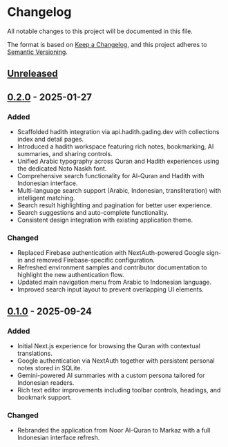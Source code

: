 # Changelog

All notable changes to this project will be documented in this file.

The format is based on [Keep a Changelog](https://keepachangelog.com/en/1.1.0/),
and this project adheres to [Semantic Versioning](https://semver.org/spec/v2.0.0.html).

## [Unreleased]

## [0.2.0] - 2025-01-27

### Added
- Scaffolded hadith integration via api.hadith.gading.dev with collections index and detail pages.
- Introduced a hadith workspace featuring rich notes, bookmarking, AI summaries, and sharing controls.
- Unified Arabic typography across Quran and Hadith experiences using the dedicated Noto Naskh font.
- Comprehensive search functionality for Al-Quran and Hadith with Indonesian interface.
- Multi-language search support (Arabic, Indonesian, transliteration) with intelligent matching.
- Search result highlighting and pagination for better user experience.
- Search suggestions and auto-complete functionality.
- Consistent design integration with existing application theme.

### Changed
- Replaced Firebase authentication with NextAuth-powered Google sign-in and removed Firebase-specific configuration.
- Refreshed environment samples and contributor documentation to highlight the new authentication flow.
- Updated main navigation menu from Arabic to Indonesian language.
- Improved search input layout to prevent overlapping UI elements.

## [0.1.0] - 2025-09-24

### Added
- Initial Next.js experience for browsing the Quran with contextual translations.
- Google authentication via NextAuth together with persistent personal notes stored in SQLite.
- Gemini-powered AI summaries with a custom persona tailored for Indonesian readers.
- Rich text editor improvements including toolbar controls, headings, and bookmark support.

### Changed
- Rebranded the application from Noor Al-Quran to Markaz with a full Indonesian interface refresh.

[unreleased]: https://github.com/foozio/nh-markaz/compare/v0.2.0...HEAD
[0.2.0]: https://github.com/foozio/nh-markaz/compare/v0.1.0...v0.2.0
[0.1.0]: https://github.com/foozio/nh-markaz/releases/tag/v0.1.0
